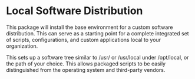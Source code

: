 Local Software Distribution
===========================

This package will install the base environment for a custom software distribution.
This can serve as a starting point for a complete integrated set of scripts, configurations,
and custom applications local to your organization.

This sets up a software tree similar to /usr/ or /usr/local under /opt/local, or
the path of your choice. This allows packaged scripts to be easily distinguished
from the operating system and third-party vendors.

